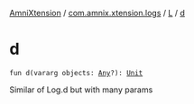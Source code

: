 [AmniXtension](../../index.md) / [com.amnix.xtension.logs](../index.md) / [L](index.md) / [d](./d.md)

# d

`fun d(vararg objects: `[`Any`](https://kotlinlang.org/api/latest/jvm/stdlib/kotlin/-any/index.html)`?): `[`Unit`](https://kotlinlang.org/api/latest/jvm/stdlib/kotlin/-unit/index.html)

Similar of Log.d but with many params

